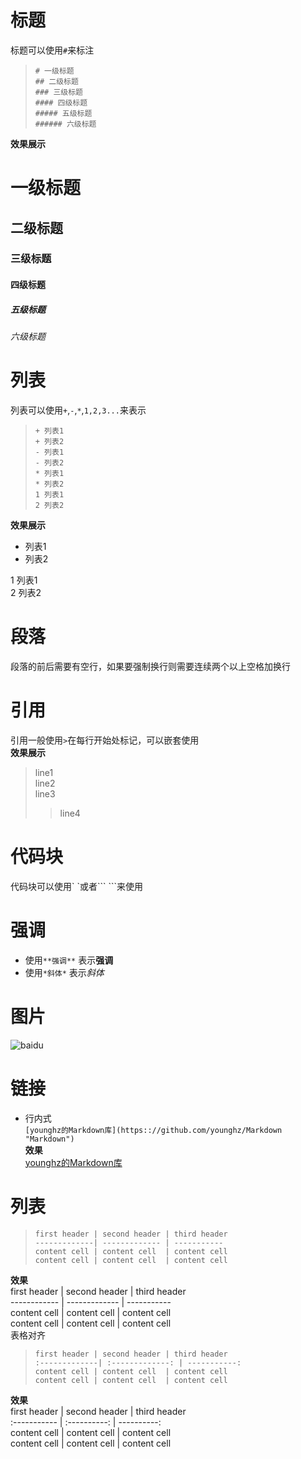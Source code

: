 # 标题
标题可以使用`#`来标注
>`# 一级标题`  
>`## 二级标题`  
>`### 三级标题`  
>`#### 四级标题`  
>`##### 五级标题`  
>`###### 六级标题`

**效果展示**
# 一级标题  
## 二级标题  
### 三级标题  
#### 四级标题  
##### 五级标题  
###### 六级标题

# 列表
列表可以使用`+`,`-`,`*`,`1,2,3...`来表示
>`+ 列表1`  
>`+ 列表2`  
>`- 列表1`  
>`- 列表2`  
>`* 列表1`  
>`* 列表2`  
>`1 列表1`  
>`2 列表2`  

**效果展示**
+ 列表1
+ 列表2  

1 列表1  
2 列表2  

# 段落
段落的前后需要有空行，如果要强制换行则需要连续两个以上空格加换行

# 引用
引用一般使用`>`在每行开始处标记，可以嵌套使用  
**效果展示**  
> line1  
> line2  
> line3  
>> line4    

# 代码块
代码块可以使用\` \`或者\``` \```来使用

# 强调
+ 使用`**强调**` 表示**强调**    
+ 使用`*斜体*` 表示*斜体*  

# 图片
![baidu](http://www.baidu.com/img/bdlogo.gif '百度')

# 链接
+ 行内式  
`[younghz的Markdown库](https:://github.com/younghz/Markdown "Markdown")`  
**效果**  
[younghz的Markdown库](https:://github.com/younghz/Markdown "Markdown")  

# 列表
>`first header | second header | third header`  
>`-------------| ------------- | ----------- `   
>`content cell | content cell  | content cell`    
>`content cell | content cell  | content cell`  

**效果**  
first header | second header | third header   
------------ | ------------- | -----------  
content cell | content cell  | content cell  
content cell | content cell  | content cell  
表格对齐  
>`first header | second header | third header`  
>`:-------------| :-------------: | -----------:`   
>`content cell | content cell  | content cell`    
>`content cell | content cell  | content cell`  

**效果**  
first header   |   second header   |   third header     
:-----------   |   :----------:    |   ----------:  
content cell   |   content cell    |   content cell    
content cell   |   content cell    |   content cell    
